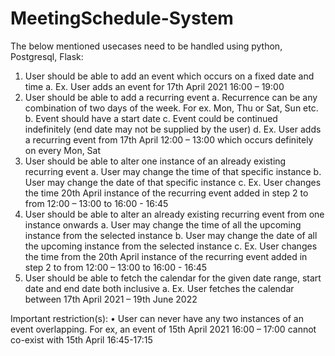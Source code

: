 # MeetingSchedule-System

The below mentioned usecases need to be handled using python, Postgresql, Flask:

1. User should be able to add an event which occurs on a fixed date and time
  a. Ex. User adds an event for 17th April 2021 16:00 – 19:00
2. User should be able to add a recurring event
  a. Recurrence can be any combination of two days of the week. For ex. Mon, Thu or Sat, 
    Sun etc.
  b. Event should have a start date
  c. Event could be continued indefinitely (end date may not be supplied by the user)
  d. Ex. User adds a recurring event from 17th April 12:00 – 13:00 which occurs definitely 
    on every Mon, Sat
3. User should be able to alter one instance of an already existing recurring event
  a. User may change the time of that specific instance
  b. User may change the date of that specific instance
  c. Ex. User changes the time 20th April instance of the recurring event added in step 2 to 
    from 12:00 – 13:00 to 16:00 - 16:45
4. User should be able to alter an already existing recurring event from one instance onwards
  a. User may change the time of all the upcoming instance from the selected instance
  b. User may change the date of all the upcoming instance from the selected instance
  c. Ex. User changes the time from the 20th April instance of the recurring event added in 
    step 2 to from 12:00 – 13:00 to 16:00 - 16:45
5. User should be able to fetch the calendar for the given date range, start date and end date 
both inclusive
  a. Ex. User fetches the calendar between 17th April 2021 – 19th June 2022
 
 
Important restriction(s):
• User can never have any two instances of an event overlapping. For ex, an event of 15th April 
2021 16:00 – 17:00 cannot co-exist with 15th April 16:45-17:15
  
